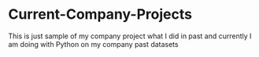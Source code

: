 # Current-Company-Projects
This is just sample of my company project what I did in past and currently I am doing with Python on my company past datasets
